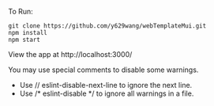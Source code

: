 To Run:

```
git clone https://github.com/y629wang/webTemplateMui.git
npm install
npm start
```
View the app at http://localhost:3000/

You may use special comments to disable some warnings.
+ Use // eslint-disable-next-line to ignore the next line.
+ Use /* eslint-disable */ to ignore all warnings in a file.
